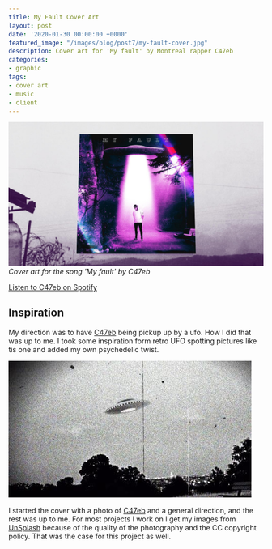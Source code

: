 ```yaml
---
title: My Fault Cover Art
layout: post
date: '2020-01-30 00:00:00 +0000'
featured_image: "/images/blog/post7/my-fault-cover.jpg"
description: Cover art for 'My fault' by Montreal rapper C47eb
categories:
- graphic
tags:
- cover art
- music
- client
---
```


![My Fault Cover Art](/images/blog/post7/my-fault-cover.jpg)
*Cover art for the song 'My fault' by C47eb*

[Listen to C47eb on Spotify](https://open.spotify.com/artist/7ikcvK3cd6JrXFfyVMwbHV)

## Inspiration
My direction was to have [C47eb](https://open.spotify.com/artist/7ikcvK3cd6JrXFfyVMwbHV) being pickup up by a ufo. How I did that was up to me. I took some inspiration form retro UFO spotting pictures like tis one and added my own psychedelic twist.

![UFO Inspiration](/images/blog/post7/ufo-inspo.jpg)

I started the cover with a photo of [C47eb](https://open.spotify.com/artist/7ikcvK3cd6JrXFfyVMwbHV) and a general direction, and the rest was up to me.
For most projects I work on I get my images from [UnSplash](https://unsplash.com/) because of the quality of the photography and the CC copyright policy. That was the case for this project as well.